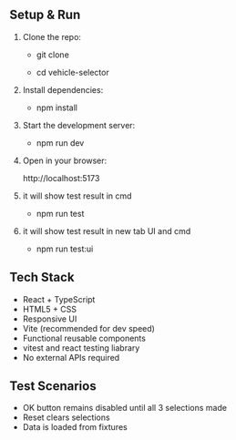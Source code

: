 ## Setup & Run

1. Clone the repo:

    - git clone <your-repo-url>

    - cd vehicle-selector


2. Install dependencies:
    
    - npm install


3. Start the development server:
    
    - npm run dev


4. Open in your browser:

    http://localhost:5173

5. it will show test result in cmd
    
    - npm run test
    

6. it will show test result in new tab UI and cmd
    
    - npm run test:ui
    


## Tech Stack

- React + TypeScript
- HTML5 + CSS
- Responsive UI
- Vite (recommended for dev speed)
- Functional reusable components
- vitest and react testing liabrary
- No external APIs required

## Test Scenarios

- OK button remains disabled until all 3 selections made
- Reset clears selections
- Data is loaded from fixtures

